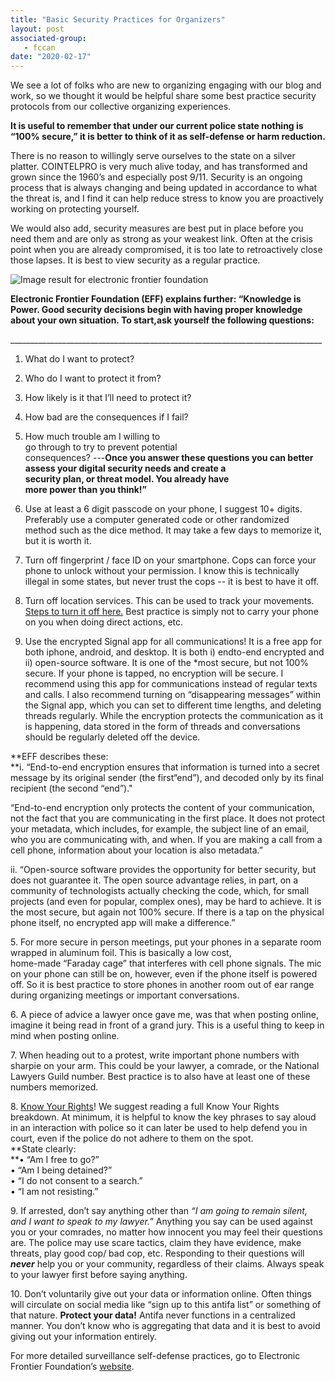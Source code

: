 ```yaml
---
title: "Basic Security Practices for Organizers"
layout: post
associated-group:
   - fccan
date: "2020-02-17"
---
```


We see a lot of folks who are new to organizing engaging with our blog and work, so we thought it would be helpful share some best practice security protocols from our collective organizing experiences.

**It is useful to remember that under our current police state nothing is “100% secure,” it is better to think of it as self-defense or harm reduction.**

There is no reason to willingly serve ourselves to the state on a silver platter. COINTELPRO is very much alive today, and has transformed and grown since the 1960’s and especially post 9/11. Security is an ongoing process that is always changing and being updated in accordance to what the threat is, and I find it can help reduce stress to know you are proactively working on protecting yourself.

We would also add, security measures are best put in place before you need them and are only as strong as your weakest link. Often at the crisis point when you are already compromised, it is too late to retroactively close those lapses. It is best to view security as a regular practice.

![Image result for electronic frontier foundation](https://encrypted-tbn0.gstatic.com/images?q=tbn%3AANd9GcS7jagiwkexdwK0mLN5_Kpi4QjouWQa-rSikyavJD0n2VygdJMu)

**Electronic Frontier Foundation (EFF) explains further: “Knowledge is Power. Good security decisions begin with having proper knowledge about your own situation. To start,ask yourself the following questions:**

\_\_\_\_\_\_\_\_\_\_\_\_\_\_\_\_\_\_\_\_\_\_\_\_\_\_\_\_\_\_\_\_\_\_\_\_\_\_\_\_\_\_\_\_\_\_\_\_\_\_\_\_\_\_\_\_\_\_\_\_\_\_\_\_\_\_\_\_\_\_\_\_\_\_\_\_\_\_

1. What do I want to protect?
2. Who do I want to protect it from?
3. How likely is it that I’ll need to protect it?
4. How bad are the consequences if I fail?
5. How much trouble am I willing to  
    go through to try to prevent potential  
    consequences? ---**Once you answer these questions you can better  
    assess your digital security needs and create a  
    security plan, or threat model. You already have  
    more power than you think!”**

1. Use at least a 6 digit passcode on your phone, I suggest 10+ digits. Preferably use a computer generated code or other randomized  
    method such as the dice method. It may take a few days to memorize it, but it is worth it.
2. Turn off fingerprint / face ID on your smartphone. Cops can force your phone to unlock without your permission. I know this is technically illegal in some states, but never trust the cops -- it is best to have it off.
3. Turn off location services. This can be used to track your movements. [Steps to turn it off here.](https://lifehacker.com/psa-your-phone-logs-everywhere-you-go-heres-how-to-t-1486085759) Best practice is simply not to carry your phone on you when doing direct actions, etc.
4. Use the encrypted Signal app for all communications! It is a free app for both iphone, android, and desktop. It is both i) endto-end encrypted and ii) open-source software. It is one of the \*most secure, but not 100% secure. If your phone is tapped, no encryption will be secure. I recommend using this app for communications instead of regular texts and calls. I also recommend turning on “disappearing messages” within the Signal app, which you can set to different time lengths, and deleting threads regularly. While the encryption protects the communication as it is happening, data stored in the form of threads and conversations should be regularly deleted off the device.

**EFF describes these:  
**i. “End-to-end encryption ensures that information is turned into a secret  
message by its original sender (the first“end”), and decoded only by its final  
recipient (the second “end”)."

“End-to-end encryption only protects the content of your communication, not the fact that you are communicating in the first place. It does not protect your metadata, which includes, for example, the subject line of an email, who you are communicating with, and when. If you are making a call from a cell phone, information about your location is also metadata.”

  
ii. “Open-source software provides the opportunity for better security, but does not guarantee it. The open source advantage relies, in part, on a community of technologists actually checking the code, which, for small projects (and even for popular, complex ones), may be hard to achieve. It is the most secure, but again not 100% secure. If there is a tap on the physical phone itself, no encrypted app will make a difference.”

5\. For more secure in person meetings, put your phones in a separate room wrapped in aluminum foil. This is basically a low cost,  
home-made “Faraday cage” that interferes with cell phone signals. The mic on your phone can still be on, however, even if the phone itself is powered off. So it is best practice to store phones in another room out of ear range during organizing meetings or important conversations.

6\. A piece of advice a lawyer once gave me, was that when posting online, imagine it being read in front of a grand jury. This is a useful thing to keep in mind when posting online.

7\. When heading out to a protest, write important phone numbers with sharpie on your arm. This could be your lawyer, a comrade, or the National Lawyers Guild number. Best practice is to also have at least one of these numbers memorized.

8\. [Know Your Rights](http://fccan.org/uncategorized/know-your-rights-resources-baji-and-blmp-statements-on-the-new-racist-travel-ban/)! We suggest reading a full Know Your Rights breakdown. At minimum, it is helpful to know the key phrases to say aloud in an interaction with police so it can later be used to help defend you in court, even if the police do not adhere to them on the spot.  
**State clearly:  
**• “Am I free to go?”  
• “Am I being detained?”  
• “I do not consent to a search.”  
• “I am not resisting.”

9\. If arrested, don’t say anything other than _“I am going to remain silent, and I want to speak to my lawyer.”_ Anything you say can be used against you or your comrades, no matter how innocent you may feel their questions are. The police may use scare tactics, claim they have evidence, make threats, play good cop/ bad cop, etc. Responding to their questions will _**never**_ help you or your community, regardless of their claims. Always speak to your lawyer first before saying anything.

10\. Don’t voluntarily give out your data or information online. Often things will circulate on social media like “sign up to this antifa list” or something of that nature. **Protect your data!** Antifa never functions in a centralized manner. You don’t know who is aggregating that data and it is best to avoid giving out your information entirely.

For more detailed surveillance self-defense practices, go to Electronic Frontier Foundation’s [website](https://ssd.eff.org/en).
